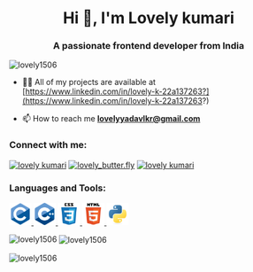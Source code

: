 <h1 align="center">Hi 👋, I'm Lovely kumari</h1>
<h3 align="center">A passionate frontend developer from India</h3>

<p align="left"> <img src="https://komarev.com/ghpvc/?username=lovely1506&label=Profile%20views&color=0e75b6&style=flat" alt="lovely1506" /> </p>

- 👨‍💻 All of my projects are available at [https://www.linkedin.com/in/lovely-k-22a137263?](https://www.linkedin.com/in/lovely-k-22a137263?)

- 📫 How to reach me **lovelyyadavlkr@gmail.com**

<h3 align="left">Connect with me:</h3>
<p align="left">
<a href="https://linkedin.com/in/lovely kumari" target="blank"><img align="center" src="https://raw.githubusercontent.com/rahuldkjain/github-profile-readme-generator/master/src/images/icons/Social/linked-in-alt.svg" alt="lovely kumari" height="30" width="40" /></a>
<a href="https://instagram.com/lovely_butter.fly" target="blank"><img align="center" src="https://raw.githubusercontent.com/rahuldkjain/github-profile-readme-generator/master/src/images/icons/Social/instagram.svg" alt="lovely_butter.fly" height="30" width="40" /></a>
<a href="https://www.hackerrank.com/lovely kumari" target="blank"><img align="center" src="https://raw.githubusercontent.com/rahuldkjain/github-profile-readme-generator/master/src/images/icons/Social/hackerrank.svg" alt="lovely kumari" height="30" width="40" /></a>
</p>

<h3 align="left">Languages and Tools:</h3>
<p align="left"> <a href="https://www.cprogramming.com/" target="_blank" rel="noreferrer"> <img src="https://raw.githubusercontent.com/devicons/devicon/master/icons/c/c-original.svg" alt="c" width="40" height="40"/> </a> <a href="https://www.w3schools.com/cpp/" target="_blank" rel="noreferrer"> <img src="https://raw.githubusercontent.com/devicons/devicon/master/icons/cplusplus/cplusplus-original.svg" alt="cplusplus" width="40" height="40"/> </a> <a href="https://www.w3schools.com/css/" target="_blank" rel="noreferrer"> <img src="https://raw.githubusercontent.com/devicons/devicon/master/icons/css3/css3-original-wordmark.svg" alt="css3" width="40" height="40"/> </a> <a href="https://www.w3.org/html/" target="_blank" rel="noreferrer"> <img src="https://raw.githubusercontent.com/devicons/devicon/master/icons/html5/html5-original-wordmark.svg" alt="html5" width="40" height="40"/> </a> <a href="https://www.python.org" target="_blank" rel="noreferrer"> <img src="https://raw.githubusercontent.com/devicons/devicon/master/icons/python/python-original.svg" alt="python" width="40" height="40"/> </a> </p>

<p><img align="left" src="https://github-readme-stats.vercel.app/api/top-langs?username=lovely1506&show_icons=true&locale=en&layout=compact" alt="lovely1506" /></p>

<p>&nbsp;<img align="center" src="https://github-readme-stats.vercel.app/api?username=lovely1506&show_icons=true&locale=en" alt="lovely1506" /></p>

<p><img align="center" src="https://github-readme-streak-stats.herokuapp.com/?user=lovely1506&" alt="lovely1506" /></p>
